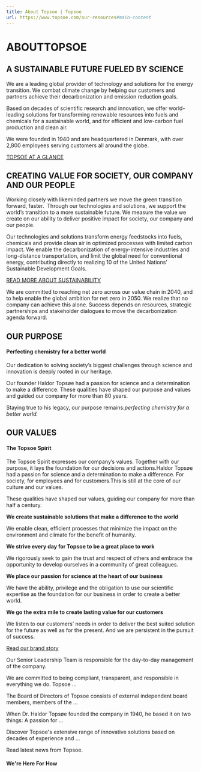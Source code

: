 ```yaml
---
title: About Topsoe | Topsoe
url: https://www.topsoe.com/our-resources#main-content
---
```


# ABOUTTOPSOE

## A SUSTAINABLE FUTURE FUELED BY SCIENCE

We are a leading global provider of technology and solutions for the energy transition. We combat climate change by helping our customers and partners achieve their decarbonization and emission reduction goals.

Based on decades of scientific research and innovation, we offer world-leading solutions for transforming renewable resources into fuels and chemicals for a sustainable world, and for efficient and low-carbon fuel production and clean air.

We were founded in 1940 and are headquartered in Denmark, with over 2,800 employees serving customers all around the globe.

[TOPSOE AT A GLANCE](/our-resources/topsoe-at-a-glance)

## CREATING VALUE FOR SOCIETY, OUR COMPANY AND OUR PEOPLE

Working closely with likeminded partners we move the green transition forward, faster.  Through our technologies and solutions, we support the world’s transition to a more sustainable future. We measure the value we create on our ability to deliver positive impact for society, our company and our people.

Our technologies and solutions transform energy feedstocks into fuels, chemicals and provide clean air in optimized processes with limited carbon impact. We enable the decarbonization of energy-intensive industries and long-distance transportation, and limit the global need for conventional energy, contributing directly to realizing 10 of the United Nations’ Sustainable Development Goals.

[READ MORE ABOUT SUSTAINABILITY](/sustainability-now)

We are committed to reaching net zero across our value chain in 2040, and to help enable the global ambition for net zero in 2050. We realize that no company can achieve this alone. Success depends on resources, strategic partnerships and stakeholder dialogues to move the decarbonization agenda forward.

## OUR PURPOSE

#### **Perfecting chemistry for a better world**

Our dedication to solving society’s biggest challenges through science and innovation is deeply rooted in our heritage.

Our founder Haldor Topsøe had a passion for science and a determination to make a difference. These qualities have shaped our purpose and values and guided our company for more than 80 years.

Staying true to his legacy, our purpose remains:*perfecting chemistry for a better world.*

## OUR VALUES

#### The Topsoe Spirit

The Topsoe Spirit expresses our company’s values. Together with our purpose, it lays the foundation for our decisions and actions.Haldor Topsøe had a passion for science and a determination to make a difference. For society, for employees and for customers.This is still at the core of our culture and our values.

These qualities have shaped our values, guiding our company for more than half a century.

**We create sustainable solutions that make a difference to the world**

We enable clean, efficient processes that minimize the impact on the environment and climate for the benefit of humanity.

**We strive every day for Topsoe to be a great place to work**

We rigorously seek to gain the trust and respect of others and embrace the opportunity to develop ourselves in a community of great colleagues.

**We place our passion for science at the heart of our business**

We have the ability, privilege and the obligation to use our scientific expertise as the foundation for our business in order to create a better world.

**We go the extra mile to create lasting value for our customers**

We listen to our customers’ needs in order to deliver the best suited solution for the future as well as for the present. And we are persistent in the pursuit of success.

[Read our brand story](/our-resources/brand-story)

Our Senior Leadership Team is responsible for the day-to-day management of the company.

We are committed to being compliant, transparent, and responsible in everything we do. Topsoe ...

The Board of Directors of Topsoe consists of external independent board members, members of the ...

When Dr. Haldor Topsøe founded the company in 1940, he based it on two things: A passion for ...

Discover Topsoe's extensive range of innovative solutions based on decades of experience and ...

Read latest news from Topsoe.

#### We're Here For How